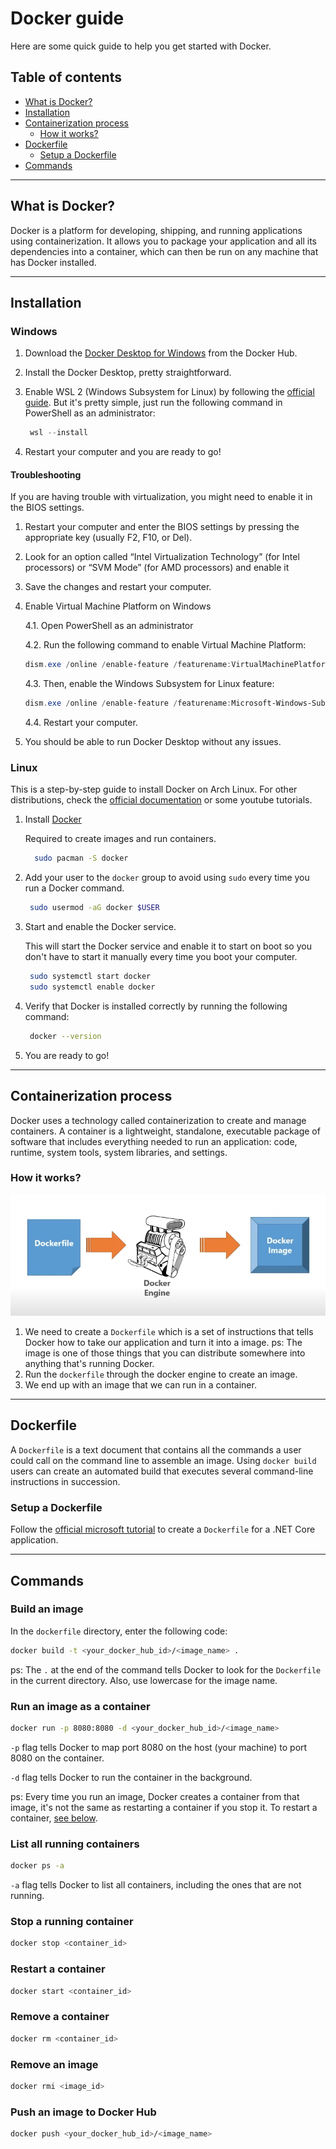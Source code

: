 # Docker guide

Here are some quick guide to help you get started with Docker.

## Table of contents

- [What is Docker?](#what-is-docker)
- [Installation](#installation)
- [Containerization process](#containerization-process)
  - [How it works?](#how-it-works)
- [Dockerfile](#dockerfile)
  - [Setup a Dockerfile](#setup-a-dockerfile)
- [Commands](#commands)

---

## What is Docker?

Docker is a platform for developing, shipping, and running applications using containerization. It allows you to package your application and all its dependencies into a container, which can then be run on any machine that has Docker installed.

---

## Installation

### Windows

1. Download the [Docker Desktop for Windows](https://hub.docker.com/editions/community/docker-ce-desktop-windows) from the Docker Hub.
2. Install the Docker Desktop, pretty straightforward.
3. Enable WSL 2 (Windows Subsystem for Linux) by following the [official guide](https://docs.microsoft.com/en-us/windows/wsl/install).
   But it's pretty simple, just run the following command in PowerShell as an administrator:

   ```powershell
    wsl --install
   ```

4. Restart your computer and you are ready to go!

#### Troubleshooting

If you are having trouble with virtualization, you might need to enable it in the BIOS settings.

1. Restart your computer and enter the BIOS settings by pressing the appropriate key (usually F2, F10, or Del).
2. Look for an option called “Intel Virtualization Technology” (for Intel processors) or “SVM Mode” (for AMD processors) and enable it
3. Save the changes and restart your computer.
4. Enable Virtual Machine Platform on Windows

   4.1. Open PowerShell as an administrator

   4.2. Run the following command to enable Virtual Machine Platform:

   ```powershell
   dism.exe /online /enable-feature /featurename:VirtualMachinePlatform /all /norestart
   ```

   4.3. Then, enable the Windows Subsystem for Linux feature:

   ```powershell
   dism.exe /online /enable-feature /featurename:Microsoft-Windows-Subsystem-Linux /all /norestart
   ```

   4.4. Restart your computer.

5. You should be able to run Docker Desktop without any issues.

### Linux

This is a step-by-step guide to install Docker on Arch Linux. For other distributions, check the [official documentation](https://docs.docker.com/engine/install/) or some youtube tutorials.

1. Install [Docker](https://docs.docker.com/engine/install/)

   Required to create images and run containers.

   ```bash
     sudo pacman -S docker
   ```

2. Add your user to the `docker` group to avoid using `sudo` every time you run a Docker command.

   ```bash
    sudo usermod -aG docker $USER
   ```

3. Start and enable the Docker service.

   This will start the Docker service and enable it to start on boot so you don't have to start it manually every time you boot your computer.

   ```bash
    sudo systemctl start docker
    sudo systemctl enable docker
   ```

4. Verify that Docker is installed correctly by running the following command:

   ```bash
    docker --version
   ```

5. You are ready to go!

---

## Containerization process

Docker uses a technology called containerization to create and manage containers. A container is a lightweight, standalone, executable package of software that includes everything needed to run an application: code, runtime, system tools, system libraries, and settings.

### How it works?

![Containerization process](./imgs/containerization-process.png)

1. We need to create a `Dockerfile` which is a set of instructions that tells Docker how to take our application and turn it into a image.
   ps: The image is one of those things that you can distribute somewhere into anything that's running Docker.
2. Run the `dockerfile` through the docker engine to create an image.
3. We end up with an image that we can run in a container.

---

## Dockerfile

A `Dockerfile` is a text document that contains all the commands a user could call on the command line to assemble an image. Using `docker build` users can create an automated build that executes several command-line instructions in succession.

### Setup a Dockerfile

Follow the [official microsoft tutorial](https://learn.microsoft.com/en-us/dotnet/core/docker/build-container?tabs=windows&pivots=dotnet-8-0) to create a `Dockerfile` for a .NET Core application.

---

## Commands

### Build an image

In the `dockerfile` directory, enter the following code:

```bash
docker build -t <your_docker_hub_id>/<image_name> .
```

ps: The `.` at the end of the command tells Docker to look for the `Dockerfile` in the current directory. Also, use lowercase for the image name.

### Run an image as a container

```bash
docker run -p 8080:8080 -d <your_docker_hub_id>/<image_name>
```

`-p` flag tells Docker to map port 8080 on the host (your machine) to port 8080 on the container.

`-d` flag tells Docker to run the container in the background.

ps: Every time you run an image, Docker creates a container from that image, it's not the same as restarting a container if you stop it. To restart a container, [see below](#restart-a-container).

### List all running containers

```bash
docker ps -a
```

`-a` flag tells Docker to list all containers, including the ones that are not running.

### Stop a running container

```bash
docker stop <container_id>
```

### Restart a container

```bash
docker start <container_id>
```

### Remove a container

```bash
docker rm <container_id>
```

### Remove an image

```bash
docker rmi <image_id>
```

### Push an image to Docker Hub

```bash
docker push <your_docker_hub_id>/<image_name>
```
